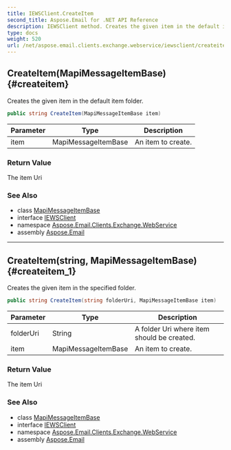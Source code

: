 ```yaml
---
title: IEWSClient.CreateItem
second_title: Aspose.Email for .NET API Reference
description: IEWSClient method. Creates the given item in the default item folder
type: docs
weight: 520
url: /net/aspose.email.clients.exchange.webservice/iewsclient/createitem/
---
```

## CreateItem(MapiMessageItemBase) {#createitem}

Creates the given item in the default item folder.

```csharp
public string CreateItem(MapiMessageItemBase item)
```

| Parameter | Type | Description |
| --- | --- | --- |
| item | MapiMessageItemBase | An item to create. |

### Return Value

The item Uri

### See Also

* class [MapiMessageItemBase](../../../aspose.email.mapi/mapimessageitembase/)
* interface [IEWSClient](../)
* namespace [Aspose.Email.Clients.Exchange.WebService](../../iewsclient/)
* assembly [Aspose.Email](../../../)

---

## CreateItem(string, MapiMessageItemBase) {#createitem_1}

Creates the given item in the specified folder.

```csharp
public string CreateItem(string folderUri, MapiMessageItemBase item)
```

| Parameter | Type | Description |
| --- | --- | --- |
| folderUri | String | A folder Uri where item should be created. |
| item | MapiMessageItemBase | An item to create. |

### Return Value

The item Uri

### See Also

* class [MapiMessageItemBase](../../../aspose.email.mapi/mapimessageitembase/)
* interface [IEWSClient](../)
* namespace [Aspose.Email.Clients.Exchange.WebService](../../iewsclient/)
* assembly [Aspose.Email](../../../)


